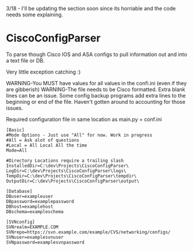3/18 - I'll be updating the section soon since its horriable and the code needs some explaining.

CiscoConfigParser
=================

To parse though Cisco IOS and ASA configs to pull information out and into a text file or DB.

Very little exception catching :)

WARNING-You MUST have values for all values in the confi.ini (even if they are gibberish)
WARNING-The file needs to be Cisco formatted. Extra blank lines can be an issue. Some config backup programs add extra lines to the beginning or end of the file. Haven't gotten around to accounting for those issues.

Required configuration file in same location as main.py = conf.ini
```
[Basic]
#Mode Options - Just use "All" for now. Work in progress
#All = Ask alot of questions
#Local = All Local All the time
Mode=All

#Directory Locations require a trailing slash
InstalledDir=C:\dev\Projects\CiscoConfigParser\
LogDir=C:\dev\Projects\CiscoConfigParser\logs\
TempDir=C:\dev\Projects\CiscoConfigParser\tempdir\
OutputDir=C:\dev\Projects\CiscoConfigParser\output\

[Database]
DBuser=exampleuser
DBpassword=examplepassword
DBhost=examplehost
DBschema=exampleschema

[SVNconfig]
SVNrealm=EXAMPLE.COM
SVNrepo=https://svn.example.com/example/CVS/networking/configs/
SVNuser=examplesvnuser
SVNpassword=examplesvnpassword
```
